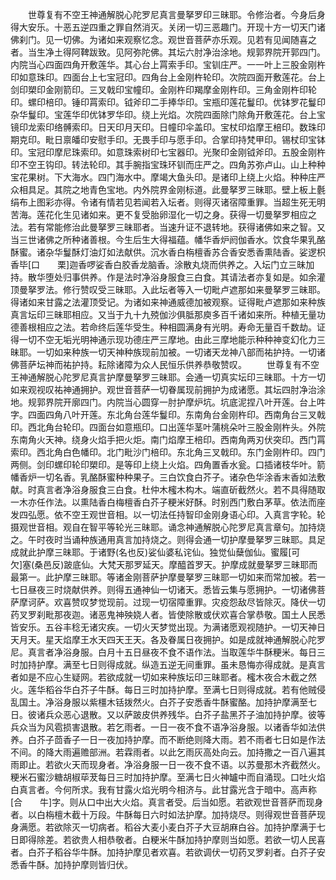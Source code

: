 <!-- { "loadSidebar": true } -->
　　世尊复有不空王神通解脱心陀罗尼真言曼拏罗印三昧耶。令修治者。今身后身得大安乐。十恶五逆四重之罪自然消灭。关闭一切三恶趣门。开现十方一切天门诸佛刹门。见一切佛。为诸如来观察忆念。观世音菩萨亦乐观。见若有见闻随喜之者。当生净土得阿鞞跋致。见阿弥陀佛。其坛六肘净治涂地。规郭界院开郭四门。内院当心四面四角开敷莲华。其心台上罥索手印。宝钏庄严。一一叶上三股金刚杵印如意珠印。四面台上七宝冠印。四角台上金刚杵轮印。次院四面开敷莲花。台上剑印槊印金刚箭印。三叉戟印宝幢印。金刚杵印羯摩金刚杵印。三角金刚杵印轮印。螺印棓印。锤印罥索印。钺斧印二手捧华印。宝瓶印莲花鬘印。优钵罗花鬘印杂华鬘印。宝莲华印优钵罗华印。绕上光焰。次院四面除门除角开敷莲花。台上宝镜印龙索印络髆索印。日天印月天印。日幢印伞盖印。宝杖印焰摩王棓印。数珠印期克印。毗日禀皤印安慰手印。无畏手印与愿手印。合掌印持梵甲印。锡杖印宝钵印。宝冠印摩尼珠索印。如意珠索树印七宝器印。光聚印金刚钺斧印。五股金刚杵印不空王钩印。转法轮印。其手腕指宝珠环钏而庄严之。四角苏弥卢山。山上种种宝花果树。下大海水。四门海水中。摩竭大鱼头印。是诸印上绕上火焰。种种庄严众相具足。其院之地青色宝地。内外院界金刚标道。此曼拏罗三昧耶。壁上板上氎绢布上图彩亦得。令诸有情若见若闻若入坛者。则得灭诸宿障重罪。当超生死无明苦海。莲花化生见诸如来。更不复受胎卵湿化一切之身。获得一切曼拏罗相应之法。若有常能修治此曼拏罗三昧耶者。当速升证不退转地。获得诸佛如来之智。又当三世诸佛之所种诸善根。今生后生大得福蕴。幡华香炉阏伽香水。饮食华果乳酪酥蜜。诸杂华鬘酥灯油灯如法献供。沉水香白栴檀香苏合香安悉香熏陆香。娑逻枳香毕[口　　栗]迦香啰娑香白胶香龙脑香。涂散丸烧而供养之。入坛门立三昧加持。散华堕处归事供养。作是法时净浴身服食三白食。其请法者亦复如是。如余灌顶曼拏罗法。修行赞叹受三昧耶。入此坛者等入一切毗卢遮那如来曼拏罗三昧耶。得诸如来甘露之法灌顶受记。为诸如来神通威德加被观察。证得毗卢遮那如来种族真言坛印三昧耶相应。又当于九十九殑伽沙俱胝那庾多百千诸如来所。种植无量功德善根相应之法。若命终后莲华受生。种相圆满身有光明。寿命无量百千数劫。证得一切不空无垢光明神通示现功德庄严三摩地。由此三摩地能示种种神变幻化力三昧耶。一切如来种族一切天神种族现前加被。一切诸天龙神八部而祐护持。一切诸佛菩萨坛神而祐护持。耘除诸障为众人民恒乐供养恭敬赞叹。
　　世尊复有不空王神通解脱心陀罗尼真言护摩曼拏罗三昧耶。会通一切真实坛印三昧耶。十方一切如来观视叹祐神通拥护。观世音菩萨一切眷属现前拥护为成诸愿。其坛四肘净治涂地。规郭界院开廓四门。内院当心圆穿一肘护摩炉坑。坑底泥捏八叶开莲。台上吽字。四面四角八叶开莲。东北角台莲华鬘印。东南角台金刚杵印。西南角台三叉戟印。西北角台轮印。四面台如意瓶印。口出莲华茎叶蒲桃朵叶三股金刚杵头。外院东南角火天神。绕身火焰手把火炬。南门焰摩王棓印。西南角两刃伏突印。西门罥索印。西北角白色幡印。北门毗沙门棓印。东北角三叉戟印。东门金刚杵印。四门两侧。剑印螺印轮印槊印。是等印上绕上火焰。四角置香水瓮。口插诸枝华叶。箭幡香炉一切名香。乳酪酥蜜种种果子。三白饮食白芥子。诸杂色华涂香末香如法敷献。时真言者净浴身服食三白食。杜仲木櫁木构木。端直斫截然火。若不具得随取一木亦任作法。以熏陆香白梅檀香白芥子粳米好酥。时别西门敷白茅草。依法而座发四弘愿。依不空王观世音相。以一切法任持智印金刚身语心印。入真言字轮。轮摄观世音相。观自在智平等轮光三昧耶。诵念神通解脱心陀罗尼真言章句。加持烧之。午时夜时当诵种族通用真言加持烧之。则得会通一切护摩曼拏罗三昧耶。具足成就此护摩三昧耶。于诸野(名也反)娑仙婆私诧仙。独觉仙蘖伽仙。蜜履[可　　欠]塞(桑邑反)跛底仙。大梵天那罗延天。摩醯首罗天。护摩成就曼拏罗三昧耶而最第一。此护摩三昧耶。等诸金刚菩萨护摩曼拏罗三昧耶一切如来而常加被。若一七日昼夜三时烧献供养。则得五通神仙一切诸天。悉皆云集与愿拥护。一切诸佛菩萨摩诃萨。欢喜赞叹梦觉现前。过现一切宿障重罪。灾疫怨敌尽皆除灭。降伏一切药叉罗刹毗那夜迦。诸恶鬼神殃娆人者。皆使除散或伏欢喜合掌恭敬。国土人民悉皆安乐。五谷丰稔无诸灾疾。一切火天梦觉出现。为满诸愿观视随护。一切天神日天月天。星天焰摩王水天四天王天。各及眷属日夜拥护。如是成就神通解脱心陀罗尼。真言者净浴身服。白月十五日昼夜不食不语作法。当取莲华牛酥粳米。每日三时加持护摩。满至七日则得成就。纵造五逆无间重罪。虽未恳悔亦得成就。是真言者如是不应心生疑网。若欲成就一切如来种族坛印三昧耶者。櫁木夜合木截之然火。莲华稻谷华白芥子牛酥。每日三时加持护摩。至满七日则得成就。若有他贼侵乱国土。净浴身服以紫橿木铦拨然火。白芥子安悉香牛酥蜜酪。加持护摩满至七日。彼诸兵众恶心退散。又以萨跛皮供养残华。白芥子盐黑芥子油加持护摩。彼等兵众当为风雹损害退散。若乞雨者。一日一夜不食不语净浴身服。以诸香华如法供养。白芥子茴香子一日一夜加持护摩。而不断绝则降大雨。若不雨者七日如是作法不间。的降大雨遍赡部洲。若霖雨者。以此乞雨灰高处向云。加持撒之一百八遍其雨即止。若欲火天而现身者。净浴身服一日一夜不食不语。以苏曼那木齐截然火。粳米石蜜沙糖胡椒荜茇每日三时加持护摩。至满七日火神罏中而自涌现。口吐火焰白真言者。今何所求。我有甘露火焰光明今相济与。此甘露光含于暗中。高声称[合　　牛]字。则从口中出大火焰。真言者受。后当如愿。若欲观世音菩萨而现身者。以白栴檀木截十万段。牛酥每日六时如法护摩。加持烧尽。则得观世音菩萨现身满愿。若欲除灭一切病者。稻谷大麦小麦白芥子大豆胡麻白谷。加持护摩满于七日即得除差。若欲贵人相恭敬者。白粳米牛酥加持护摩则当如愿。若欲一切人民喜者。白芥子稻谷华牛酥。加持护摩见者欢喜。若欲调伏一切药叉罗刹者。白芥子安悉香牛酥。加持护摩则皆归伏。
